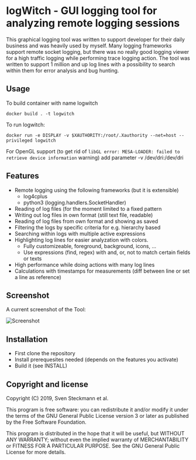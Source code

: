 # logWitch - GUI logging tool for analyzing remote logging sessions

This graphical logging tool was written to support developer for their daily
business and was heavily used by myself. Many logging frameworks support remote
socket logging, but there was no really good logging viewer for a high traffic
logging while performing trace logging action. The tool was written to support
1 million and up log lines with a possibility to search within them for error
analysis and bug hunting.

## Usage

To build container with name logwitch
```shell
docker build . -t logwitch
```

To run logwitch:
```shell
docker run -e DISPLAY -v $XAUTHORITY:/root/.Xauthority --net=host --privileged logwitch
```
<!-- or if you don't want to run the program in privileged mode.
```shell
docker run -p 9998:9998 -e DISPLAY -v $XAUTHORITY:/root/.Xauthority -v /tmp/.X11-unix:/tmp/.X11-unix logwitch
``` -->

For OpenGL support (to get rid of `libGL error: MESA-LOADER: failed to retrieve device information` warning) add parameter -v /dev/dri:/dev/dri

## Features

* Remote logging using the following frameworks (but it is extensible)
  * log4cplus
  * python3 (logging.handlers.SocketHandler)
* Reading of log files (for the moment limited to a fixed pattern
* Writing out log files in own format (still text file, readable)
* Reading of log files from own format and showing as saved
* Filtering the logs by specific criteria for e.g. hierarchy based
* Searching within logs with multiple active expressions
* Highlighting log lines for easier analyzation with colors.
  * Fully customizeable, foreground, background, icons, ...
  * Use expressions (find, regex) with and, or, not to match certain fields or texts
* High performance while doing actions with many log lines
* Calculations with timestamps for measurements (diff between line or set a line
  as reference)

## Screenshot

A current screenshot of the Tool:

![Screenshot](https://raw.githubusercontent.com/wiki/DevelopersHeaven/LogWitch/images/Screenshot_2019-04-22_15-00-01.png)

## Installation

* First clone the repository
* Install prerequesites needed (depends on the features you activate)
* Build it (see INSTALL)

## Copyright and license

Copyright (C) 2019, Sven Steckmann et al.

This program is free software: you can redistribute it and/or modify it under the terms of the GNU General Public License version 3 or later as published by the Free Software Foundation.

This program is distributed in the hope that it will be useful, but WITHOUT ANY WARRANTY; without even the implied warranty of MERCHANTABILITY or FITNESS FOR A PARTICULAR PURPOSE. See the GNU General Public License for more details.
